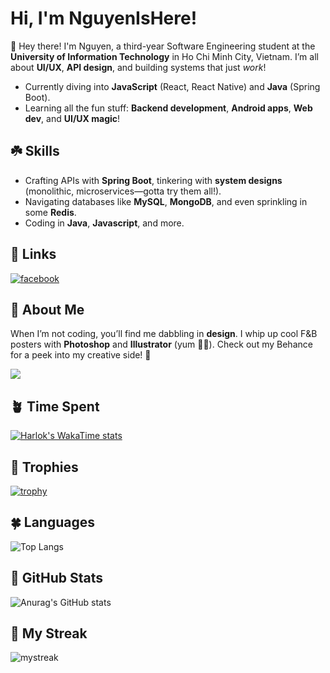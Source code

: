 # Hi, I'm NguyenIsHere!  

👋 Hey there! I'm Nguyen, a third-year Software Engineering student at the **University of Information Technology** in Ho Chi Minh City, Vietnam. I’m all about **UI/UX**, **API design**, and building systems that just *work*!  

- Currently diving into **JavaScript** (React, React Native) and **Java** (Spring Boot).  
- Learning all the fun stuff: **Backend development**, **Android apps**, **Web dev**, and **UI/UX magic**!  

## ☘️ Skills  
- Crafting APIs with **Spring Boot**, tinkering with **system designs** (monolithic, microservices—gotta try them all!).  
- Navigating databases like **MySQL**, **MongoDB**, and even sprinkling in some **Redis**.  
- Coding in **Java**, **Javascript**, and more.  

## 🫛 Links  
[![facebook](https://img.shields.io/badge/Facebook-1877F2?style=for-the-badge&logo=facebook&logoColor=white)](https://www.facebook.com/tran.nguyen.262468/)  

## 🌵 About Me  
When I’m not coding, you’ll find me dabbling in **design**. I whip up cool F&B posters with **Photoshop** and **Illustrator** (yum 🍔🍹). Check out my Behance for a peek into my creative side! 💚  

![](https://komarev.com/ghpvc/?username=NguyenIsHere)

## 🪴 Time Spent
[![Harlok's WakaTime stats](https://github-readme-stats.vercel.app/api/wakatime?username=NguyenIsHere&layout=compact&theme=onedark)](https://github.com/anuraghazra/github-readme-stats)

## 🥑 Trophies
[![trophy](https://github-profile-trophy.vercel.app/?username=NguyenIsHere&theme=onedark&row=2&column=3&margin-w=15&margin-h=15)](https://github.com/ryo-ma/github-profile-trophy)

## 🍀 Languages
![Top Langs](https://github-readme-stats.vercel.app/api/top-langs/?username=NguyenIsHere&layout=compact&theme=onedark&exclude_repo=auto_checkonline_messenger---publish,Tool-dkhp-2023,UIT_TCCT)

## 🌱 GitHub Stats
![Anurag's GitHub stats](https://github-readme-stats-bqhz.vercel.app/api?username=NguyenIsHere&show_icons=true&hide_border=true&theme=onedark&count_private=true)   

## 🥦 My Streak
<img src="https://github-readme-streak-stats.herokuapp.com/?user=NguyenIsHere&theme=onedark" alt="mystreak"/>